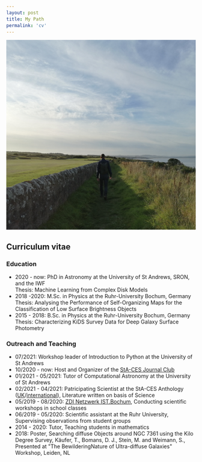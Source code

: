 ```yaml
---
layout: post
title: My Path
permalink: 'cv'
---
```

[<img src="/images/golf.jpg" class="fit image">](/cv)

## Curriculum vitae

### Education
+ 2020 - now: PhD in Astronomy at the University of St&nbsp;Andrews, SRON, and the IWF  
Thesis: Machine Learning from Complex Disk Models
+ 2018 -2020: M.Sc. in Physics at the Ruhr-University Bochum, Germany  
Thesis: Analysing the Performance of Self-Organizing Maps for the Classification of Low Surface Brightness Objects
+ 2015 - 2018: B.Sc. in Physics at the Ruhr-University Bochum, Germany  
Thesis: Characterizing KiDS Survey Data for Deep Galaxy Surface Photometry 

### Outreach and Teaching
+ 07/2021: Workshop leader of Introduction to Python at the University of St Andrews
+ 10/2020 - now: Host and Organizer of the [StA-CES Journal Club](https://exoplanets.wp.st-andrews.ac.uk/talks-and-journal-club/journal-club/)
+ 01/2021 - 05/2021: Tutor of Computational Astronomy at the University of St Andrews
+ 02/2021 - 04/2021: Patricipating Scientist at the StA-CES Anthology ([UK](http://www.guardbridgebooks.co.uk/shop/index.php?rt=product/product&product_id=146)/[international](https://www.amazon.com/dp/1911486659/ref=cm_sw_r_tw_dp_50NPNF38GECRC55RJBC5)), Literature written on basis of Science
+ 05/2019 - 08/2020: [ZDI  Netzwerk  IST.Bochum](https://www.ist-bochum.org/),  Conducting scientific workshops in school classes
+ 06/2019 - 05/2020: Scientific assistant at the Ruhr University, Supervising observations from student groups 
+ 2014 - 2020: Tutor, Teaching students in mathematics
+ 2018: Poster, Searching diffuse Objects around NGC 7361 using the Kilo Degree Survey, Käufer, T., Bomans, D. J., Stein, M. and Weimann, S., Presented at "The BewilderingNature of Ultra-diffuse Galaxies" Workshop, Leiden, NL
